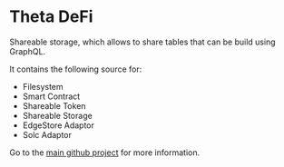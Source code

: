 # Theta DeFi
Shareable storage, which allows to share tables that can be build using GraphQL.

It contains the following source for:
- Filesystem
- Smart Contract
- Shareable Token
- Shareable Storage
- EdgeStore Adaptor
- Solc Adaptor

Go to the [main github project](https://github.com/amitsingh19975/theta-hackathon) for more information.
